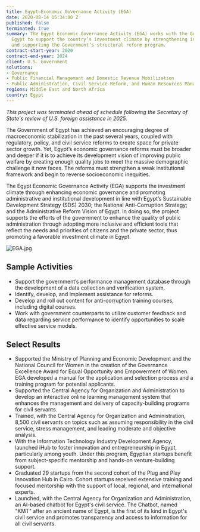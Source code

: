 ```yaml
---
title: Egypt—Economic Governance Activity (EGA)
date: 2020-08-14 15:34:00 Z
published: false
terminated: true
summary: The Egypt Economic Governance Activity (EGA) works with the Government of
  Egypt to support the country’s investment climate by strengthening inclusive governance
  and supporting the Government’s structural reform program.
contract-start-year: 2020
contract-end-year: 2024
client: U.S. Government
solutions:
- Governance
- Public Financial Management and Domestic Revenue Mobilization
- Public Administration, Civil Service Reform, and Human Resources Management
regions: Middle East and North Africa
country: Egypt
---
```

<aside><em>This project was terminated ahead of schedule following the Secretary of State's review of U.S. foreign assistance in 2025.</em></aside>

The Government of Egypt has achieved an encouraging degree of macroeconomic stabilization in the past several years, coupled with regulatory, policy, and civil service reforms to create space for private sector growth. Yet, Egypt’s economic governance reforms must be broader and deeper if it is to achieve its development vision of improving public welfare by creating enough quality jobs to meet the massive demographic challenge it now faces. The reforms must strengthen a weak institutional framework and begin to reverse socioeconomic inequities.

The Egypt Economic Governance Activity (EGA) supports the investment climate through enhancing economic governance and promoting administrative and institutional development in line with Egypt’s Sustainable Development Strategy (SDS) 2030; the National Anti-Corruption Strategy; and the Administrative Reform Vision of Egypt. In doing so, the project supports the efforts of the government to enhance the quality of public administration through adopting more inclusive and efficient tools that reflect the needs and priorities of citizens and the private sector, thus promoting a favorable investment climate in Egypt.

![EGA.jpg](/uploads/EGA.jpg)

## Sample Activities

* Support the government’s performance management database through the development of a data collection and verification system.
* Identify, develop, and implement assistance for reforms.
* Develop and roll out content for anti-corruption training courses, including digital courses.
*  Work with government counterparts to utilize customer feedback and data regarding service performance to identify opportunities to scale effective service models.

## Select Results

* Supported the Ministry of Planning and Economic Development and the National Council for Women in the creation of the Governance Excellence Award for Equal Opportunity and Empowerment of Women. EGA developed a manual for the application and selection process and a training program for potential applicants.
* Supported the Central Agency for Organization and Administration to develop an interactive online learning management system that enhances the management and delivery of capacity-building programs for civil servants.
* Trained, with the Central Agency for Organization and Administration, 8,500 civil servants on topics such as assuming responsibility in the civil service, stress management, and leading moderate and objective analysis.
* With the Information Technology Industry Development Agency, launched iHub to foster innovation and entrepreneurship in Egypt, particularly among youth. Under this program, Egyptian startups benefit from subject-specific mentorship and hands-on venture-building support.
* Graduated 29 startups from the second cohort of the Plug and Play Innovation Hub in Cairo. Cohort startups received extensive training and focused mentorship with the support of local, regional, and international experts.
* Launched, with the Central Agency for Organization and Administration, an AI-based chatbot for Egypt's civil service. The Chatbot, named "KMT" after an ancient name of Egypt, is the first of its kind in Egypt's civil service and promotes transparency and access to information for all civil servants.
